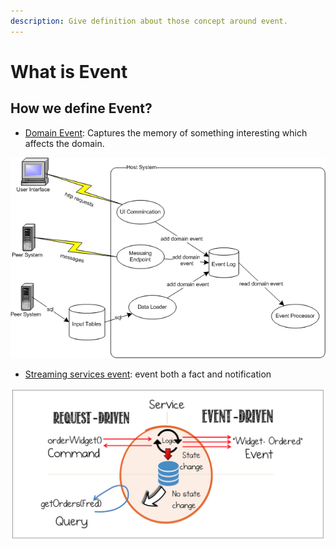 ```yaml
---
description: Give definition about those concept around event.
---
```


# What is Event

## How we define Event?

* [Domain Event](https://www.martinfowler.com/eaaDev/DomainEvent.html): Captures the memory of something interesting which affects the domain.

![Domain Event](.gitbook/assets/domain-event.gif)

* [Streaming services event](https://www.oreilly.com/programming/free/designing-event-driven-systems.csp):  event both a fact and notification

![Command &amp; Event &amp; Query](.gitbook/assets/command-event-query.png)



